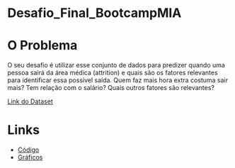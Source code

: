 # Desafio_Final_BootcampMIA

# O Problema

O seu desafio é utilizar esse conjunto de dados para predizer quando uma pessoa sairá da área médica (attrition) e quais são os fatores relevantes para identificar essa possível saída.
Quem faz mais hora extra costuma sair mais? Tem relação com o salário? Quais outros fatores são relevantes?

[Link do Dataset](https://drive.google.com/file/d/1Teaf1YEnGOsuxWMHJOd-W5sgOPPMAojQ/view?usp=sharing)

# Links

* [Código](https://github.com/leticiamchd/Desafio_Final_BootcampMIA/blob/main/C%C3%B3digos/Codigo_Final__Desafio__BootcampMIA.ipynb)
* [Gráficos](https://github.com/leticiamchd/Desafio_Final_BootcampMIA/blob/main/C%C3%B3digos/Graficos_ProjetoFinal_BootcampMIA.ipynb)

